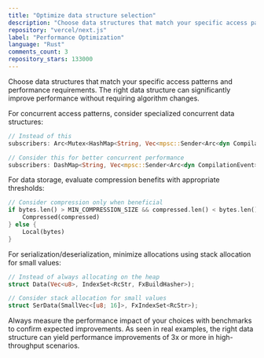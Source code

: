 ```yaml
---
title: "Optimize data structure selection"
description: "Choose data structures that match your specific access patterns and performance requirements. The right data structure can significantly improve performance without requiring algorithm changes."
repository: "vercel/next.js"
label: "Performance Optimization"
language: "Rust"
comments_count: 3
repository_stars: 133000
---
```


Choose data structures that match your specific access patterns and performance requirements. The right data structure can significantly improve performance without requiring algorithm changes.

For concurrent access patterns, consider specialized concurrent data structures:
```rust
// Instead of this
subscribers: Arc<Mutex<HashMap<String, Vec<mpsc::Sender<Arc<dyn CompilationEvent>>>>>>,

// Consider this for better concurrent performance
subscribers: DashMap<String, Vec<mpsc::Sender<Arc<dyn CompilationEvent>>>>,
```

For data storage, evaluate compression benefits with appropriate thresholds:
```rust
// Consider compression only when beneficial
if bytes.len() > MIN_COMPRESSION_SIZE && compressed.len() < bytes.len() {
    Compressed(compressed)
} else {
    Local(bytes)
}
```

For serialization/deserialization, minimize allocations using stack allocation for small values:
```rust
// Instead of always allocating on the heap
struct Data(Vec<u8>, IndexSet<RcStr, FxBuildHasher>);

// Consider stack allocation for small values
struct SerData(SmallVec<[u8; 16]>, FxIndexSet<RcStr>);
```

Always measure the performance impact of your choices with benchmarks to confirm expected improvements. As seen in real examples, the right data structure can yield performance improvements of 3x or more in high-throughput scenarios.